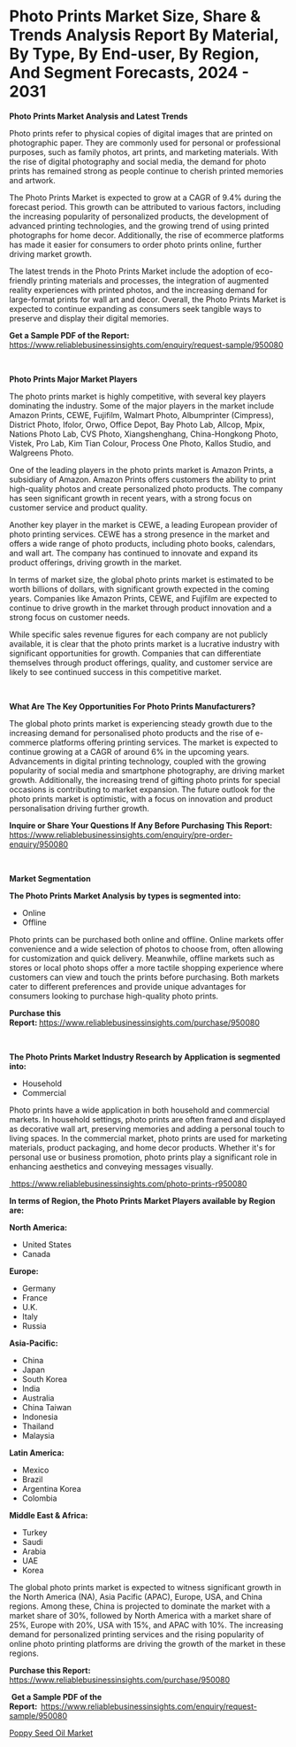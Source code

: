 <p><h1>Photo Prints Market Size, Share & Trends Analysis Report By Material, By Type, By End-user, By Region, And Segment Forecasts, 2024 - 2031</h1></p><p><strong>Photo Prints Market Analysis and Latest Trends</strong></p>
<p><p>Photo prints refer to physical copies of digital images that are printed on photographic paper. They are commonly used for personal or professional purposes, such as family photos, art prints, and marketing materials. With the rise of digital photography and social media, the demand for photo prints has remained strong as people continue to cherish printed memories and artwork.</p><p>The Photo Prints Market is expected to grow at a CAGR of 9.4% during the forecast period. This growth can be attributed to various factors, including the increasing popularity of personalized products, the development of advanced printing technologies, and the growing trend of using printed photographs for home decor. Additionally, the rise of ecommerce platforms has made it easier for consumers to order photo prints online, further driving market growth.</p><p>The latest trends in the Photo Prints Market include the adoption of eco-friendly printing materials and processes, the integration of augmented reality experiences with printed photos, and the increasing demand for large-format prints for wall art and decor. Overall, the Photo Prints Market is expected to continue expanding as consumers seek tangible ways to preserve and display their digital memories.</p></p>
<p><strong>Get a Sample PDF of the Report:&nbsp;</strong> <a href="https://www.reliablebusinessinsights.com/enquiry/request-sample/950080">https://www.reliablebusinessinsights.com/enquiry/request-sample/950080</a></p>
<p>&nbsp;</p>
<p><strong>Photo Prints Major Market Players</strong></p>
<p><p>The photo prints market is highly competitive, with several key players dominating the industry. Some of the major players in the market include Amazon Prints, CEWE, Fujifilm, Walmart Photo, Albumprinter (Cimpress), District Photo, Ifolor, Orwo, Office Depot, Bay Photo Lab, Allcop, Mpix, Nations Photo Lab, CVS Photo, Xiangshenghang, China-Hongkong Photo, Vistek, Pro Lab, Kim Tian Colour, Process One Photo, Kallos Studio, and Walgreens Photo.</p><p>One of the leading players in the photo prints market is Amazon Prints, a subsidiary of Amazon. Amazon Prints offers customers the ability to print high-quality photos and create personalized photo products. The company has seen significant growth in recent years, with a strong focus on customer service and product quality.</p><p>Another key player in the market is CEWE, a leading European provider of photo printing services. CEWE has a strong presence in the market and offers a wide range of photo products, including photo books, calendars, and wall art. The company has continued to innovate and expand its product offerings, driving growth in the market.</p><p>In terms of market size, the global photo prints market is estimated to be worth billions of dollars, with significant growth expected in the coming years. Companies like Amazon Prints, CEWE, and Fujifilm are expected to continue to drive growth in the market through product innovation and a strong focus on customer needs.</p><p>While specific sales revenue figures for each company are not publicly available, it is clear that the photo prints market is a lucrative industry with significant opportunities for growth. Companies that can differentiate themselves through product offerings, quality, and customer service are likely to see continued success in this competitive market.</p></p>
<p>&nbsp;</p>
<p><strong>What Are The Key Opportunities For Photo Prints Manufacturers?</strong></p>
<p><p>The global photo prints market is experiencing steady growth due to the increasing demand for personalised photo products and the rise of e-commerce platforms offering printing services. The market is expected to continue growing at a CAGR of around 6% in the upcoming years. Advancements in digital printing technology, coupled with the growing popularity of social media and smartphone photography, are driving market growth. Additionally, the increasing trend of gifting photo prints for special occasions is contributing to market expansion. The future outlook for the photo prints market is optimistic, with a focus on innovation and product personalisation driving further growth.</p></p>
<p><strong>Inquire or Share Your Questions If Any Before Purchasing This Report:</strong> <a href="https://www.reliablebusinessinsights.com/enquiry/pre-order-enquiry/950080">https://www.reliablebusinessinsights.com/enquiry/pre-order-enquiry/950080</a></p>
<p>&nbsp;</p>
<p><strong>Market Segmentation</strong></p>
<p><strong>The Photo Prints Market Analysis by types is segmented into:</strong></p>
<p><ul><li>Online</li><li>Offline</li></ul></p>
<p><p>Photo prints can be purchased both online and offline. Online markets offer convenience and a wide selection of photos to choose from, often allowing for customization and quick delivery. Meanwhile, offline markets such as stores or local photo shops offer a more tactile shopping experience where customers can view and touch the prints before purchasing. Both markets cater to different preferences and provide unique advantages for consumers looking to purchase high-quality photo prints.</p></p>
<p><strong>Purchase this Report:&nbsp;</strong><a href="https://www.reliablebusinessinsights.com/purchase/950080">https://www.reliablebusinessinsights.com/purchase/950080</a></p>
<p>&nbsp;</p>
<p><strong>The Photo Prints Market Industry Research by Application is segmented into:</strong></p>
<p><ul><li>Household</li><li>Commercial</li></ul></p>
<p><p>Photo prints have a wide application in both household and commercial markets. In household settings, photo prints are often framed and displayed as decorative wall art, preserving memories and adding a personal touch to living spaces. In the commercial market, photo prints are used for marketing materials, product packaging, and home decor products. Whether it's for personal use or business promotion, photo prints play a significant role in enhancing aesthetics and conveying messages visually.</p></p>
<p><a href="https://www.reliablebusinessinsights.com/photo-prints-r950080">&nbsp;https://www.reliablebusinessinsights.com/photo-prints-r950080</a></p>
<p><strong>In terms of Region, the Photo Prints Market Players available by Region are:</strong></p>
<p>
    <p> <strong> North America: </strong>
        <ul>
            <li>United States</li>
            <li>Canada</li>
        </ul>
        </p> 
    <p> <strong> Europe: </strong>
        <ul>
            <li>Germany</li>
            <li>France</li>
            <li>U.K.</li>
            <li>Italy</li>
            <li>Russia</li>
        </ul>
        </p> 
    <p> <strong> Asia-Pacific: </strong>
        <ul>
            <li>China</li>
            <li>Japan</li>
            <li>South Korea</li>
            <li>India</li>
            <li>Australia</li>
            <li>China Taiwan</li>
            <li>Indonesia</li>
            <li>Thailand</li>
            <li>Malaysia</li>
        </ul>
        </p> 
    <p> <strong> Latin America: </strong>
        <ul>
            <li>Mexico</li>
            <li>Brazil</li>
            <li>Argentina Korea</li>
            <li>Colombia</li>
        </ul>
        </p> 
    <p> <strong> Middle East & Africa: </strong>
        <ul>
            <li>Turkey</li>
            <li>Saudi</li>
            <li>Arabia</li>
            <li>UAE</li>
            <li>Korea</li>
        </ul>
    </p>
    </p>
<p><p>The global photo prints market is expected to witness significant growth in the North America (NA), Asia Pacific (APAC), Europe, USA, and China regions. Among these, China is projected to dominate the market with a market share of 30%, followed by North America with a market share of 25%, Europe with 20%, USA with 15%, and APAC with 10%. The increasing demand for personalized printing services and the rising popularity of online photo printing platforms are driving the growth of the market in these regions.</p></p>
<p><strong>Purchase this Report: </strong><a href="https://www.reliablebusinessinsights.com/purchase/950080">https://www.reliablebusinessinsights.com/purchase/950080</a></p>
<p>&nbsp;<strong>Get a Sample PDF of the Report:&nbsp;&nbsp;</strong><a href="https://www.reliablebusinessinsights.com/enquiry/request-sample/950080">https://www.reliablebusinessinsights.com/enquiry/request-sample/950080</a></p>
<p><strong></strong></p>
<p><p><a href="https://github.com/sifatuddin25/Market-Research-Report-List-2/blob/main/poppy-seed-oil-market.md">Poppy Seed Oil Market</a></p></p>